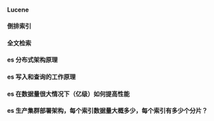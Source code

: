 #### Lucene 
#### 倒排索引
#### 全文检索
#### es 分布式架构原理
#### es 写入和查询的工作原理
#### es 在数据量很大情况下（亿级）如何提高性能
#### es 生产集群部署架构，每个索引数据量大概多少，每个索引有多少个分片？
